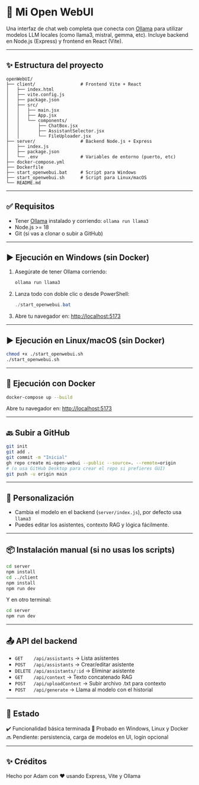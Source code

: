 # 🧠 Mi Open WebUI

Una interfaz de chat web completa que conecta con [Ollama](https://ollama.com) para utilizar modelos LLM locales (como llama3, mistral, gemma, etc). Incluye backend en Node.js (Express) y frontend en React (Vite).

---

## ✨ Estructura del proyecto

```
openWebUI/
├── client/                 # Frontend Vite + React
│   ├── index.html
│   ├── vite.config.js
│   ├── package.json
│   ├── src/
│   │   ├── main.jsx
│   │   ├── App.jsx
│   │   └── components/
│   │       ├── ChatBox.jsx
│   │       ├── AssistantSelector.jsx
│   │       └── FileUploader.jsx
├── server/                 # Backend Node.js + Express
│   ├── index.js
│   ├── package.json
│   └── .env                # Variables de entorno (puerto, etc)
├── docker-compose.yml
├── Dockerfile
├── start_openwebui.bat     # Script para Windows
├── start_openwebui.sh      # Script para Linux/macOS
└── README.md
```

---

## ✅ Requisitos

* Tener [Ollama](https://ollama.com) instalado y corriendo: `ollama run llama3`
* Node.js >= 18
* Git (si vas a clonar o subir a GitHub)

---

## ▶️ Ejecución en Windows (sin Docker)

1. Asegúrate de tener Ollama corriendo:

   ```powershell
   ollama run llama3
   ```

2. Lanza todo con doble clic o desde PowerShell:

   ```powershell
   ./start_openwebui.bat
   ```

3. Abre tu navegador en: [http://localhost:5173](http://localhost:5173)

---

## ▶️ Ejecución en Linux/macOS (sin Docker)

```bash
chmod +x ./start_openwebui.sh
./start_openwebui.sh
```

---

## 🐳 Ejecución con Docker

```bash
docker-compose up --build
```

Abre tu navegador en: [http://localhost:5173](http://localhost:5173)

---

## 🔙 Subir a GitHub

```bash
git init
git add .
git commit -m "Inicial"
gh repo create mi-open-webui --public --source=. --remote=origin
# (o usa GitHub Desktop para crear el repo si prefieres GUI)
git push -u origin main
```

---

## 🔧 Personalización

* Cambia el modelo en el backend (`server/index.js`), por defecto usa `llama3`
* Puedes editar los asistentes, contexto RAG y lógica fácilmente.

---

## 📦 Instalación manual (si no usas los scripts)

```bash
cd server
npm install
cd ../client
npm install
npm run dev
```

Y en otro terminal:

```bash
cd server
npm run dev
```

---

## 📤 API del backend

* `GET    /api/assistants`          → Lista asistentes
* `POST   /api/assistants`          → Crear/editar asistente
* `DELETE /api/assistants/:id`      → Eliminar asistente
* `GET    /api/context`             → Texto concatenado RAG
* `POST   /api/uploadContext`       → Subir archivo .txt para contexto
* `POST   /api/generate`            → Llama al modelo con el historial

---

## 🤪 Estado

✔️ Funcionalidad básica terminada
🧪 Probado en Windows, Linux y Docker
🔜 Pendiente: persistencia, carga de modelos en UI, login opcional

---

## ✨ Créditos

Hecho por Adam con ❤️ usando Express, Vite y Ollama
